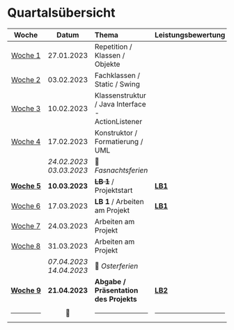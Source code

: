 # Quartalsübersicht

|         Woche          |             Datum             | Thema                                             | Leistungsbewertung |
| :--------------------: | :---------------------------: | :------------------------------------------------ | :----------------- |
|   [Woche&nbsp;1][w1]   |          27.01.2023           | Repetition / Klassen / Objekte                    |
|   [Woche&nbsp;2][w2]   |          03.02.2023           | Fachklassen / Static / Swing                      |
|   [Woche&nbsp;3][w3]   |          10.02.2023           | Klassenstruktur / Java Interface - ActionListener |
|   [Woche&nbsp;4][w4]   |          17.02.2023           | Konstruktor / Formatierung / UML                  |
|                        | _24.02.2023_<br/>_03.03.2023_ | :japanese_goblin: *Fasnachtsferien*              |
| [**Woche&nbsp;5**][w5] |        **10.03.2023**         | **<s>LB 1</s>** / Projektstart                    | **[LB1]**          |
|   [Woche&nbsp;6][w6]   |          17.03.2023           | **LB 1** / Arbeiten am Projekt                    | **[LB1]**          |
|   [Woche&nbsp;7][w7]   |          24.03.2023           | Arbeiten am Projekt                               |
|   [Woche&nbsp;8][w8]   |          31.03.2023           | Arbeiten am Projekt                               |
|                        | _07.04.2023_<br/>_14.04.2023_ | :egg: _Osterferien_                               |
| [**Woche&nbsp;9**][w9] |        **21.04.2023**         | **Abgabe / Präsentation des Projekts**            | **[LB2]**          |
|         <hr/>          |      :steam_locomotive:       | <hr/>                                             | <hr/>              |

[w1]: ./woche-01.md
[w2]: ./woche-02.md
[w3]: ./woche-03.md
[w4]: ./woche-04.md
[w5]: ./woche-05.md
[w6]: ./woche-06.md
[w7]: ./woche-07.md
[w8]: ./woche-08.md
[w9]: ./woche-09.md
[LB1]: ../beurteilungen/lb1.md
[LB2]: ../beurteilungen/lb2.md
